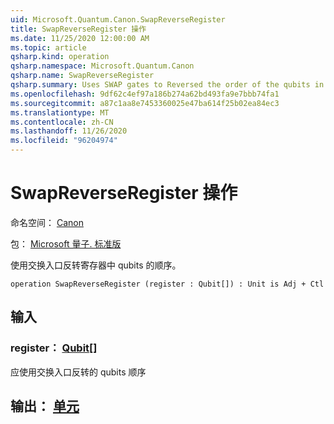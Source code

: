 ```yaml
---
uid: Microsoft.Quantum.Canon.SwapReverseRegister
title: SwapReverseRegister 操作
ms.date: 11/25/2020 12:00:00 AM
ms.topic: article
qsharp.kind: operation
qsharp.namespace: Microsoft.Quantum.Canon
qsharp.name: SwapReverseRegister
qsharp.summary: Uses SWAP gates to Reversed the order of the qubits in a register.
ms.openlocfilehash: 9df62c4ef97a186b274a62bd493fa9e7bbb74fa1
ms.sourcegitcommit: a87c1aa8e7453360025e47ba614f25b02ea84ec3
ms.translationtype: MT
ms.contentlocale: zh-CN
ms.lasthandoff: 11/26/2020
ms.locfileid: "96204974"
---
```

# <a name="swapreverseregister-operation"></a>SwapReverseRegister 操作

命名空间： [Canon](xref:Microsoft.Quantum.Canon)

包： [Microsoft 量子. 标准版](https://nuget.org/packages/Microsoft.Quantum.Standard)


使用交换入口反转寄存器中 qubits 的顺序。

```qsharp
operation SwapReverseRegister (register : Qubit[]) : Unit is Adj + Ctl
```


## <a name="input"></a>输入

### <a name="register--qubit"></a>register： [Qubit](xref:microsoft.quantum.lang-ref.qubit)[]

应使用交换入口反转的 qubits 顺序



## <a name="output--unit"></a>输出： [单元](xref:microsoft.quantum.lang-ref.unit)

